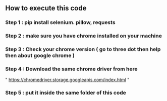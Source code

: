 ## How to execute this code
### Step 1 : pip install selenium. pillow, requests
### Step 2 : make sure you have chrome installed on your machine
### Step 3 : Check your chrome version ( go to three dot then help then about google chrome )
### Step 4 : Download the same chrome driver from here 

" https://chromedriver.storage.googleapis.com/index.html "

### Step 5 : put it inside the same folder of this code